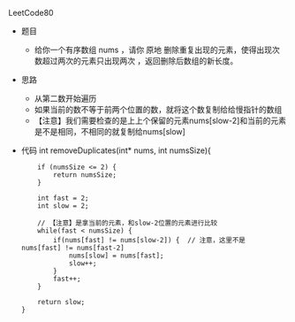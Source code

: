 LeetCode80

- 题目
  - 给你一个有序数组 nums ，请你 原地 删除重复出现的元素，使得出现次数超过两次的元素只出现两次 ，返回删除后数组的新长度。 
- 思路
  - 从第二数开始遍历
  - 如果当前的数不等于前两个位置的数，就将这个数复制给给慢指针的数组
  - 【注意】我们需要检查的是上上个保留的元素nums[slow-2]和当前的元素是不是相同，不相同的就复制给nums[slow]
- 代码
      int removeDuplicates(int* nums, int numsSize){
      
          if (numsSize <= 2) {
              return numsSize;
          }
      
          int fast = 2;
          int slow = 2;
      
          // 【注意】是拿当前的元素，和slow-2位置的元素进行比较
          while(fast < numsSize) {
              if(nums[fast] != nums[slow-2]) {  // 注意，这里不是 nums[fast] != nums[fast-2]
                  nums[slow] = nums[fast];
                  slow++;
              }
              fast++;
          }
      
          return slow;
      }
  




